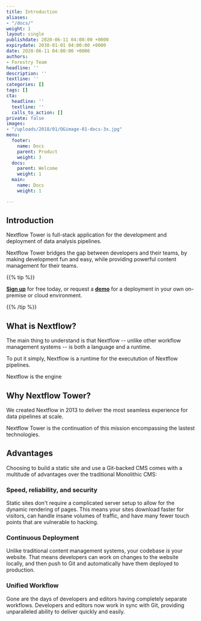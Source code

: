 ```yaml
---
title: Introduction
aliases:
- "/docs/"
weight: 1
layout: single
publishdate: 2020-06-11 04:00:00 +0000
expirydate: 2030-01-01 04:00:00 +0000
date: 2020-06-11 04:00:00 +0000
authors:
- Forestry Team
headline: ''
description: ''
textline: ''
categories: []
tags: []
cta:
  headline: ''
  textline: ''
  calls_to_action: []
private: false
images:
- "/uploads/2018/01/OGimage-01-docs-3x.jpg"
menu:
  footer:
    name: Docs
    parent: Product
    weight: 3
  docs:
    parent: Welcome
    weight: 1
  main:
    name: Docs
    weight: 1

---
```


## Introduction

Nextflow Tower is full-stack application for the development and deployment of data analysis
pipelines. 

Nextflow Tower bridges the gap between developers and their teams, by making development fun and easy, while providing powerful content management for their teams.

{{% tip %}}

[**Sign up**](https://tower.nf "Nextflow Tower") for free today, or request a [**demo**](https://seqera.io/demo "Nextflow Tower Demo") for a deployment in your own on-premise or cloud environment.

{{% /tip %}}

## What is Nextflow?

The main thing to understand is that Nextflow -- unlike other workflow management systems -- is both a language and a runtime.

To put it simply, Nextflow is a runtime for the executution of Nextflow pipelines.

Nextflow is the engine 


## Why Nextflow Tower?

We created Nextflow in 2013 to deliver the most seamless experience for data pipelines at scale. 

Nextflow Tower is the continuation of this mission encompassing the lastest technologies.

## Advantages

Choosing to build a static site and use a Git-backed CMS comes with a multitude of advantages over the traditional Monolithic CMS:

### Speed, reliability, and security

Static sites don't require a complicated server setup to allow for the dynamic rendering of pages. This means your sites download faster for visitors, can handle insane volumes of traffic, and have many fewer touch points that are vulnerable to hacking.

### Continuous Deployment

Unlike traditional content management systems, your codebase _is_ your website. That means developers can work on changes to the website locally, and then push to Git and automatically have them deployed to production.

### Unified Workflow

Gone are the days of developers and editors having completely separate workflows. Developers and editors now work in sync with Git, providing unparalleled ability to deliver quickly and easily.